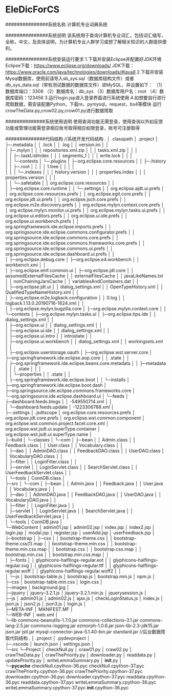 # EleDicForCS

###############系统名称
计算机专业词典系统

###############系统说明
该系统用于查询计算机专业词汇，包括词汇缩写，全称，中文，及具体说明，为计算机专业人群学习或想了解相关知识的人群提供便利。

###############系统安装运行要求
1.下载并安装Eclipse并配置好JDK环境
Eclipse下载：https://www.eclipse.org/downloads/
JDK下载：https://www.oracle.com/java/technologies/downloads/#java8
2.下载并安装Mysql数据库，使用前请导入sb_sys.sql（数据库结构文件）或者db_sys_data.sql（带有测试数据的数据库文件）进MySQL，并设置如下：
（1）数据库端口：3306
（2）数据库名：db_sys
（3）数据库用户名：root
（4）数据库密码：123456
3.运行login.jsp进入登录界面进行系统使用
4.如想要自行进行爬取数据，需安装配置Python，下载re，pymysql，request，bs4等模块
  运行crowTheData.py,crow02.py,crow01.py进行数据爬取
  
##############系统使用说明
 使用查询功能无需登录，使用查询以外如反馈功能或管理功能需登录相应账号取得相应权限登录，账号可注册取得

##############代码结构
//系统开发代码结构
.
│  .classpath
│  .project
│  
├─.metadata
│  │  .lock
│  │  .log
│  │  version.ini
│  │  
│  ├─.mylyn
│  │  │  repositories.xml.zip
│  │  │  tasks.xml.zip
│  │  │  
│  │  ├─.taskListIndex
│  │  │      segments_1
│  │  │      write.lock
│  │  │      
│  │  └─contexts
│  └─.plugins
│      ├─org.eclipse.core.resources
│      │  ├─.history
│      │  ├─.root
│      │  │  │  1.tree
│      │  │  │  
│      │  │  └─.indexes
│      │  │          history.version
│      │  │          properties.index
│      │  │          properties.version
│      │  │          
│      │  └─.safetable
│      │          org.eclipse.core.resources
│      │          
│      ├─org.eclipse.core.runtime
│      │  └─.settings
│      │          org.eclipse.ajdt.ui.prefs
│      │          org.eclipse.core.resources.prefs
│      │          org.eclipse.egit.core.prefs
│      │          org.eclipse.jdt.ui.prefs
│      │          org.eclipse.jsch.core.prefs
│      │          org.eclipse.m2e.discovery.prefs
│      │          org.eclipse.mylyn.context.core.prefs
│      │          org.eclipse.mylyn.monitor.ui.prefs
│      │          org.eclipse.mylyn.tasks.ui.prefs
│      │          org.eclipse.ui.editors.prefs
│      │          org.eclipse.ui.ide.prefs
│      │          org.eclipse.ui.workbench.prefs
│      │          org.springframework.ide.eclipse.imports.prefs
│      │          org.springsource.ide.eclipse.commons.configurator.prefs
│      │          org.springsource.ide.eclipse.commons.core.prefs
│      │          org.springsource.ide.eclipse.commons.frameworks.core.prefs
│      │          org.springsource.ide.eclipse.commons.ui.prefs
│      │          org.springsource.ide.eclipse.dashboard.ui.prefs
│      │          
│      ├─org.eclipse.debug.core
│      ├─org.eclipse.e4.workbench
│      │      workbench.xmi
│      │      
│      ├─org.eclipse.emf.common.ui
│      ├─org.eclipse.jdt.core
│      │      assumedExternalFilesCache
│      │      externalFilesCache
│      │      javaLikeNames.txt
│      │      nonChainingJarsCache
│      │      variablesAndContainers.dat
│      │      
│      ├─org.eclipse.jdt.ui
│      │      dialog_settings.xml
│      │      OpenTypeHistory.xml
│      │      QualifiedTypeNameHistory.xml
│      │      
│      ├─org.eclipse.m2e.logback.configuration
│      │      0.log
│      │      logback.1.13.0.20190716-1624.xml
│      │      
│      ├─org.eclipse.mylyn.bugzilla.core
│      ├─org.eclipse.mylyn.context.core
│      │  └─contexts
│      ├─org.eclipse.mylyn.tasks.ui
│      ├─org.eclipse.tips.ide
│      │      dialog_settings.xml
│      │      
│      ├─org.eclipse.ui
│      │      dialog_settings.xml
│      │      
│      ├─org.eclipse.ui.ide
│      │      dialog_settings.xml
│      │      
│      ├─org.eclipse.ui.intro
│      │      introstate
│      │      
│      ├─org.eclipse.ui.workbench
│      │      dialog_settings.xml
│      │      workingsets.xml
│      │      
│      ├─org.eclipse.userstorage.oauth
│      ├─org.eclipse.wst.server.core
│      ├─org.springframework.ide.eclipse.aop.core
│      │      .state
│      │      
│      ├─org.springframework.ide.eclipse.beans.core.metadata
│      │  ├─metadata
│      │  │      .state
│      │  │      
│      │  └─properties
│      │          .state
│      │          
│      ├─org.springframework.ide.eclipse.boot
│      │  └─installs
│      ├─org.springframework.ide.eclipse.boot.dash
│      ├─org.springsource.ide.eclipse.commons.frameworks.core
│      └─org.springsource.ide.eclipse.dashboard.ui
│          └─feeds
│              ├─dashboard.feeds.blogs
│              │      -549550714.xml
│              │      
│              └─dashboard.feeds.update
│                      -1223306788.xml
│                      
├─.settings
│      .jsdtscope
│      org.eclipse.core.resources.prefs
│      org.eclipse.jdt.core.prefs
│      org.eclipse.wst.common.component
│      org.eclipse.wst.common.project.facet.core.xml
│      org.eclipse.wst.jsdt.ui.superType.container
│      org.eclipse.wst.jsdt.ui.superType.name
│      
├─build
│  └─classes
│      └─com
│          ├─bean
│          │      Admin.class
│          │      Feedback.class
│          │      User.class
│          │      Vocabulary.class
│          │      
│          ├─dao
│          │      AdminDAO.class
│          │      FeedbackDAO.class
│          │      UserDAO.class
│          │      VocabularyDAO.class
│          │      
│          ├─filter
│          │      LoginFilter.class
│          │      
│          ├─servlet
│          │      LoginServlet.class
│          │      SearchServlet.class
│          │      UserFeedbackServlet.class
│          │      
│          └─tools
│                  ConnDB.class
│                  
├─src
│  └─com
│      ├─bean
│      │      Admin.java
│      │      Feedback.java
│      │      User.java
│      │      Vocabulary.java
│      │      
│      ├─dao
│      │      AdminDAO.java
│      │      FeedbackDAO.java
│      │      UserDAO.java
│      │      VocabularyDAO.java
│      │      
│      ├─filter
│      │      LoginFilter.java
│      │      
│      ├─servlet
│      │      LoginServlet.java
│      │      SearchServlet.java
│      │      UserFeedbackServlet.java
│      │      
│      └─tools
│              ConnDB.java
│              
└─WebContent
    │  admin01.jsp
    │  admin02.jsp
    │  index.jsp
    │  index2.jsp
    │  login.jsp
    │  modal.jsp
    │  register.jsp
    │  userAdd.jsp
    │  userFeedback.jsp
    │  
    ├─bootstrap
    │  ├─css
    │  │      bootstrap-theme.css
    │  │      bootstrap-theme.css(1).map
    │  │      bootstrap-theme.min.css
    │  │      bootstrap-theme.min.css.map
    │  │      bootstrap.css
    │  │      bootstrap.css.map
    │  │      bootstrap.min.css
    │  │      bootstrap.min.css.map
    │  │      
    │  ├─fonts
    │  │      glyphicons-halflings-regular.eot
    │  │      glyphicons-halflings-regular.svg
    │  │      glyphicons-halflings-regular.ttf
    │  │      glyphicons-halflings-regular.woff
    │  │      glyphicons-halflings-regular.woff2
    │  │      
    │  └─js
    │          bootstrap-table.js
    │          bootstrap.js
    │          bootstrap.min.js
    │          npm.js
    │          
    ├─css
    │      bootstrap-table.min.css
    │      login.css
    │      
    ├─images
    │      background.jpg
    │      
    ├─jquery
    │      jquery-3.2.1.js
    │      jquery-3.2.1.min.js
    │      jquerysession.js
    │      
    ├─js
    │      admin01.js
    │      admin02.js
    │      ajax.js
    │      checkLoginStatus.js
    │      index.js
    │      json.js
    │      json2.js
    │      json3.js
    │      login.js
    │      
    ├─META-INF
    │      MANIFEST.MF
    │      
    └─WEB-INF
        │  web.xml
        │  
        └─lib
                commons-beanutils-1.7.0.jar
                commons-collections-3.1.jar
                commons-lang-2.5.jar
                commons-logging.jar
                ezmorph-1.0.6.jar
                json-lib-2.3-jdk15.jar
                json.jar
                jstl.jar
                mysql-connector-java-5.1.40-bin.jar
                standard.jar
//后台数据爬取代码结构
.
│  .project
│  .pydevproject
│  
├─.vscode
│      launch.json
│      settings.json
│      
└─src
    └─Project
        │  checkNull.py
        │  craw01.py
        │  craw02.py
        │  crawTheData.py
        │  crawThePriority.py
        │  downloader.py
        │  readdata.py
        │  updatePriority.py
        │  writeLemmaSummary.py
        │  __init__.py
        │  
        └─__pycache__
                checkNull.cpython-36.pyc
                checkNull.cpython-37.pyc
                crawThePriority.cpython-36.pyc
                crawThePriority.cpython-37.pyc
                downloader.cpython-36.pyc
                downloader.cpython-37.pyc
                readdata.cpython-36.pyc
                readdata.cpython-37.pyc
                writeLemmaSummary.cpython-36.pyc
                writeLemmaSummary.cpython-37.pyc
                __init__.cpython-36.pyc
                

